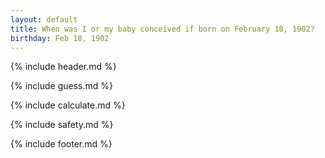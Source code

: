 ```yaml
---
layout: default
title: When was I or my baby conceived if born on February 18, 1902?
birthday: Feb 18, 1902
---
```


{% include header.md %}

{% include guess.md %}

{% include calculate.md %}

{% include safety.md %}

{% include footer.md %}



